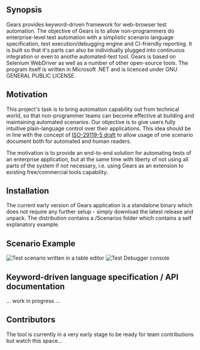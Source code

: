 ## Synopsis

Gears provides keyword-driven framework for web-browser test automation. The objective of Gears is to allow non-programmers do enterprise-level test automation with a simplistic scenario language specification, test execution/debugging engine and CI-friendly reporting. It is built so that it's parts can also be individually plugged into continuous integration or even to anothe automated-test tool. Gears is based on Selenium WebDriver as well as a number of other open-source tools. 
The program itself is written in Microsoft .NET and is licenced under GNU GENERAL PUBLIC LICENSE.

## Motivation

This project's task is to bring automation capability out from technical world, so that non-programmer teams can become effective at building and maintaining automated scenarios. Our objective is to give users fully intuitive plain-language control over their applications. This idea should be in line with the concept of [ISO-29119-5 draft](http://www.softwaretestingstandard.org/part5.php) to allow usage of one scenario document both for automated and human readers.

The motivation is to provide an end-to-end solution for automating tests of an enterprise application, but at the same time with liberty of not using all parts of the system if not necessary, i.e. using Gears as an extension to existing free/commercial tools capability.

## Installation

The current early version of Gears application is a standalone binary which does not require any further setup - simply download the latest release and unpack. The distribution contains a /Scenarios folder which contains a self explanatory example.

## Scenario Example

![Test scenario written in a table editor](Doc/TestSample.png)
![Test Debugger console](Doc/ConsoleSample.png)

## Keyword-driven language specification / API documentation

... work in progress ...

## Contributors

The tool is currently in a very early stage to be ready for team contributions but watch this space...
